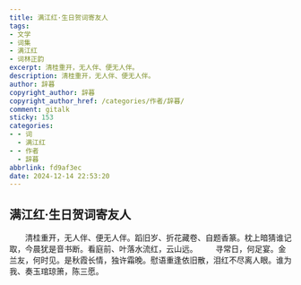 ```yaml
---
title: 满江红·生日贺词寄友人
tags:
- 文学
- 词集
- 满江红
- 词林正韵
excerpt: 清桂重开，无人伴、便无人伴。
description: 清桂重开，无人伴、便无人伴。
author: 辞暮
copyright_author: 辞暮
copyright_author_href: /categories/作者/辞暮/
comment: gitalk
sticky: 153
categories:
- - 词
  - 满江红
- - 作者
  - 辞暮
abbrlink: fd9af3ec
date: 2024-12-14 22:53:20
---
```

## 满江红·生日贺词寄友人
&emsp;&emsp;清桂重开，无人伴、便无人伴。蹈旧岁、折花藏卷、自题香篆。枕上暗猜谁记取，今晨犹是音书断。看庭前、叶落水流红，云山远。
&emsp;&emsp;寻常日，何足宴。金兰友，何时见。是秋霞长情，独许霜晚。慰语重逢依旧散，泪红不尽离人眼。谁为我、奏玉琯琼箫，陈三愿。